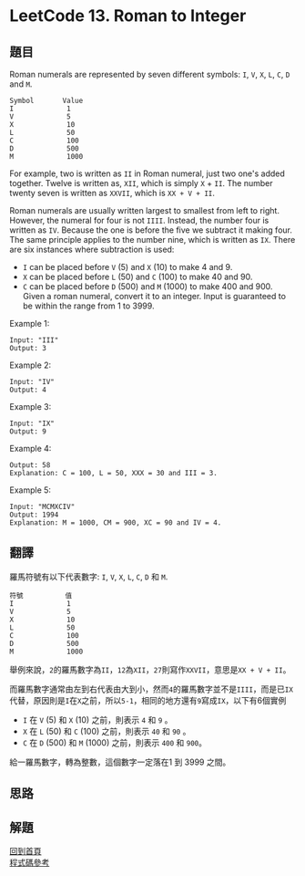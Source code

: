 # LeetCode 13. Roman to Integer

## 題目

Roman numerals are represented by seven different symbols: `I`, `V`, `X`, `L`, `C`, `D` and `M`.  
```
Symbol       Value
I             1
V             5
X             10
L             50
C             100
D             500
M             1000
```
For example, two is written as `II` in Roman numeral, just two one's added together. Twelve is written as, `XII`, which is simply `X` + `II`. The number twenty seven is written as `XXVII`, which is `XX + V + II`.  

Roman numerals are usually written largest to smallest from left to right. However, the numeral for four is not `IIII`. Instead, the number four is written as `IV`. Because the one is before the five we subtract it making four. The same principle applies to the number nine, which is written as `IX`. There are six instances where subtraction is used:  
* `I` can be placed before `V` (5) and `X` (10) to make 4 and 9. 
* `X` can be placed before `L` (50) and `C` (100) to make 40 and 90. 
* `C` can be placed before `D` (500) and `M` (1000) to make 400 and 900.  
Given a roman numeral, convert it to an integer. Input is guaranteed to be within the range from 1 to 3999.


Example 1:
```
Input: "III"
Output: 3
```
Example 2:
```
Input: "IV"
Output: 4
```
Example 3:
```
Input: "IX"
Output: 9
```
Example 4:
```
Output: 58
Explanation: C = 100, L = 50, XXX = 30 and III = 3.
```
Example 5:
```
Input: "MCMXCIV"
Output: 1994
Explanation: M = 1000, CM = 900, XC = 90 and IV = 4.
```

## 翻譯

羅馬符號有以下代表數字: `I`, `V`, `X`, `L`, `C`, `D` 和 `M`.　　
```
符號       　　值
I             1
V             5
X             10
L             50
C             100
D             500
M             1000
```
舉例來說，`2`的羅馬數字為`II`，`12`為`XII`，`27`則寫作`XXVII`，意思是`XX + V + II`。　　

而羅馬數字通常由左到右代表由大到小，然而`4`的羅馬數字並不是`IIII`，而是已`IX`代替，原因則是`I`在`X`之前，所以`5-1`，相同的地方還有`9`寫成`IX`，以下有6個實例
* `I` 在 `V` (5) 和 `X` (10) 之前，則表示 `4` 和 `9` 。
* `X` 在 `L` (50) 和 `C` (100) 之前，則表示 `40` 和 `90` 。
* `C` 在 `D` (500) 和 `M` (1000) 之前，則表示 `400` 和 `900`。  

給一羅馬數字，轉為整數，這個數字一定落在1 到 3999 之間。　　

## 思路

## 解題

[回到首頁](../../README.md)  
[程式碼參考](scripts/index.js)